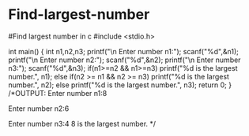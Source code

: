# Find-largest-number
#Find largest number in c
#include <stdio.h>

int main() {
    int n1,n2,n3;
    printf("\n Enter number n1:");
    scanf("%d",&n1);
    printf("\n Enter number n2:");
    scanf("%d",&n2);
    printf("\n Enter number n3:");
    scanf("%d",&n3);
    if(n1>=n2 && n1>=n3)
     printf("%d is the largest number.", n1); 
    else if(n2 >= n1 && n2 >= n3)
     printf("%d is the largest number.", n2);
    else
     printf("%d is the largest number.", n3); 
    return 0;
}
/*OUTPUT:
Enter number n1:8

 Enter number n2:6
 
 Enter number n3:4
 8 is the largest number.
 */
